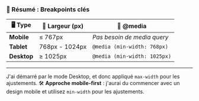 ### 🎯 Résumé : Breakpoints clés

| 🖥️ **Type** | 📏 **Largeur (px)** | 🎯 **@media**                |
| ----------- | ------------------- | ---------------------------- |
| **Mobile**  | ≤ 767px             | _Pas besoin de media query_  |
| **Tablet**  | 768px - 1024px      | `@media (min-width: 768px)`  |
| **Desktop** | ≥ 1025px            | `@media (min-width: 1025px)` |

---

J'ai démarré par le mode Desktop, et donc appliqué `max-width` pour les ajustements.
🛠 **Approche mobile-first** : j'aurai du commencer avec un design mobile et utilisez `min-width` pour les ajustements.
